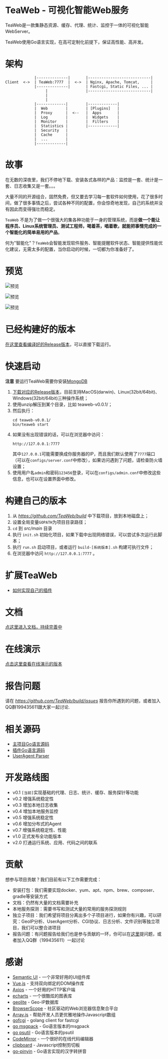# TeaWeb - 可视化智能Web服务
TeaWeb是一款集静态资源、缓存、代理、统计、监控于一体的可视化智能WebServer。

TeaWeb使用Go语言实现，在高可定制化前提下，保证高性能、高并发。

# 架构 
~~~
             |--------------|       |----------------------------| 
Client  <->  | TeaWeb:7777  |  <->  | Nginx, Apache, Tomcat,     |
             |--------------|       | Fastcgi, Static Files, ... |
                  |                 |----------------------------|
                  |
                  |
             |-------------|        |-------------|
             |  Web        |        | [Plugins]   | 
             |  Proxy      |  <--   |  Apps       |
             |  Log        |        |  Widgets    |
             |  Monitor    |        |  Filters    |
             |  Statistics |        |-------------|
             |  Security   |
             |  Cache      |
             |  ...        |
             |-------------|
~~~

# 故事 
在无数的深夜里，我们不停地下载、安装各式各样的产品：监控是一套、统计是一套、日志收集又是一套。。。

大量不同的开源组合，固然免费，但又要去学习每一套软件如何使用，花了很多时间，做了很多事情之后，尝试各种不同的配置，你会惊奇地发现，自己的系统并没有因此而变得强壮而稳定。

`TeaWeb` 不是为了做一个很强大的集各种功能于一身的管理系统，而是**做一个能让程序员、Linux系统管理员、测试工程师，喝着茶，唱着歌，就能把事情完成的一个智能化的简单易用的产品**。

何为"智能化"？`TeaWeb`会智能发现软件服务、智能提醒软件状态、智能提供性能优化建议，无需太多的配置，当你启动的时候，一切都为你准备好了。

# 预览
![预览](./docs/screenshots/screen-shot-1.png)

![预览](./docs/screenshots/screen-shot-2.png)

![预览](./docs/screenshots/screen-shot-3.png)

# 已经构建好的版本
[在这里查看编译好的Release版本](http://plus.meloy.cn/download)，可以直接下载运行。

# 快速启动
**注意** 要运行TeaWeb需要你安装[MongoDB](https://www.mongodb.com/)

1. [下载对应的Release版本](http://plus.meloy.cn/download)，目前支持MacOS(darwin)、Linux(32bit/64bit)、Windows(32bit/64bit)三种操作系统；
2. 使用unzip解压到某个目录，比如 teaweb-v0.0.1/；
3. 然后执行：
    ~~~shell
    cd teaweb-v0.0.1/
    bin/teaweb start
    ~~~
4. 如果没有出现错误的话，可以在浏览器中访问：
    ~~~
    http://127.0.0.1:7777
    ~~~
    其中`127.0.0.1`可能需要换成你服务器的IP，而且我们默认使用了`7777`端口（可以在`configs/server.conf`中修改），如果访问遇到了问题，请检查防火墙设置；
5. 使用用户名`admin`和密码`123456`登录，可以在`configs/admin.conf`中修改这些信息，也可以在设置界面中修改。

# 构建自己的版本    
1. 从 *https://github.com/TeaWeb/build* 中下载项目，放到本地磁盘上；
2. 设置全局变量`GOPATH`为项目目录路径；
3. `cd` 到 *src/main* 目录
4. 执行 `init.sh` 初始化项目，如果下载中出现网络错误，可以尝试多次运行此脚本；
5. 执行 `run.sh` 启动项目，或者运行 `build-[系统版本].sh` 构建可执行文件；
6. 在浏览器中访问 `http://127.0.0.1:7777` 。

# 扩展TeaWeb
* [如何实现自己的插件](https://github.com/TeaWeb/plugin)

# 文档
[点这里进入文档，持续完善中](http://plus.meloy.cn/doc)

# 在线演示
[点击这里查看在线演示的版本](http://meloy.cn:7777/)

# 报告问题
请在 *https://github.com/TeaWeb/build/issues* 报告你所遇到的问题，或者加入QQ群199435611跟大家一起讨论.

# 相关源码
* [主项目Go语言源码](https://github.com/TeaWeb/code)
* [插件Go语言源码](https://github.com/TeaWeb/plugin)
* [UserAgent Parser](https://github.com/TeaWeb/uaparser)

# 开发路线图
* v0.1 `[当前]`实现基础的代理、日志、统计、缓存、服务探针等功能
* v0.2 增强系统稳定性
* v0.3 增加本地日志收集
* v0.4 增加本地服务监控
* v0.5 增强系统稳定性 
* v0.6 增加分布式的Agent
* v0.7 增强系统稳定性、性能
* v1.0 正式发布全功能版本
* v2.0 打通运行系统、应用、代码之间的联系

# 贡献
想参与项目贡献？我们目前有以下工作需要完成：
* 安装打包：我们需要实现docker、yum、apt、npm、brew、composer、gradle等安装方式
* 文档：仍然有大量的文档需要补充
* 本地服务探测：需要书写和测试大量的常用的服务探测规则
* 独立子项目：我们希望将项目分离出多个子项目进行，如果你有兴趣，可以研究：GeoIP分析、UserAgent分析、CGI协议、日志分析、文件识别等独立项目，我们可以整合进项目
* 报告问题：有问题报告给我们也是参与贡献的一环，你可以在[这里](https://github.com/TeaWeb/build/issues)提问题，或者加入QQ群（199435611）一起讨论

# 感谢
* [Semantic UI](https://semantic-ui.com) - 一个非常好用的UI组件库
* [Vue.js](https://cn.vuejs.org/) - 支持双向绑定的DOM操作库
* [Axios](https://github.com/axios/axios) - 一个好用的HTTP客户端
* [echarts](http://echarts.baidu.com/) - 一个很酷炫的图表库
* [geolite](https://dev.maxmind.com/geoip/legacy/geolite/) - Geo-IP数据库
* [BrowserScope](http://www.browserscope.org/) - 社区驱动的Web浏览器信息聚合平台
* [Array.js](https://github.com/iwind/Array.js) - 帮助开发人员更优雅地操作Javascript数组
* [gofcgi](https://github.com/iwind/gofcgi) - golang client for fastcgi
* [go msgpack](https://github.com/vmihailenco/msgpack) - Go语言版本的msgpack
* [go psutil](https://github.com/shirou/gopsutil) - Go语言版本的psutil
* [CodeMirror](https://codemirror.net/) - 一个很好的在线代码编辑器
* [clipboard](https://github.com/zenorocha/clipboard.js) - Javascript控制剪切板
* [go-pinyin](https://github.com/mozillazg/go-pinyin) - Go语言实现的汉字转拼音 
